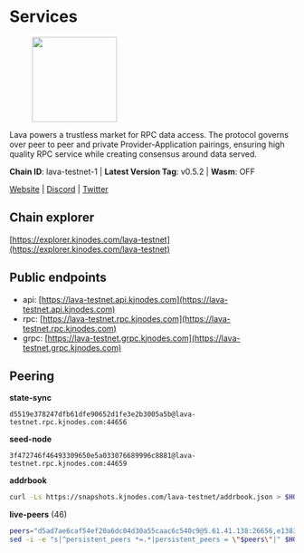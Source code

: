 # Services

<figure><img src="https://raw.githubusercontent.com/kj89/testnet_manuals/main/pingpub/logos/lava.png" width="150" alt=""><figcaption></figcaption></figure>

Lava powers a trustless market for RPC data access. The protocol  governs over peer to peer and private Provider-Application pairings,  ensuring high quality RPC service while creating consensus around data served.

**Chain ID**: lava-testnet-1 | **Latest Version Tag**: v0.5.2 | **Wasm**: OFF

[Website](https://lavanet.xyz) | [Discord](https://discord.com/invite/Tbk5NxTCdA) | [Twitter](https://twitter.com/lavanetxyz)




## Chain explorer
[https://explorer.kjnodes.com/lava-testnet](https://explorer.kjnodes.com/lava-testnet)

## Public endpoints

* api: [https://lava-testnet.api.kjnodes.com](https://lava-testnet.api.kjnodes.com)
* rpc: [https://lava-testnet.rpc.kjnodes.com](https://lava-testnet.rpc.kjnodes.com)
* grpc: [https://lava-testnet.grpc.kjnodes.com](https://lava-testnet.grpc.kjnodes.com)

## Peering

**state-sync**

```text
d5519e378247dfb61dfe90652d1fe3e2b3005a5b@lava-testnet.rpc.kjnodes.com:44656
```

**seed-node**

```text
3f472746f46493309650e5a033076689996c8881@lava-testnet.rpc.kjnodes.com:44659
```

**addrbook**
```bash
curl -Ls https://snapshots.kjnodes.com/lava-testnet/addrbook.json > $HOME/.lava/config/addrbook.json
```

**live-peers** (46)
```bash
peers="d5ad7ae6caf54ef20a6dc04d30a55caac6c540c9@5.61.41.138:26656,e1383b216c42acc842193c5ac7321ce6c0d73db0@78.47.37.142:26656,3173b2d34ce415ee9a1bf08646d85688bf49e299@5.189.186.222:36656,d5519e378247dfb61dfe90652d1fe3e2b3005a5b@65.109.68.190:44656,bec79fab73dbbe345d8b26cdeeeee4ab83fdf80e@176.9.22.117:35656,5c2a752c9b1952dbed075c56c600c3a79b58c395@185.16.39.172:27066,474e2436e097c28472a1fe269e1825762fa340d6@38.242.128.19:26656,370ae92bd28701e0c1d8dc912ccf0d40fe0db3d5@157.90.245.166:26656,8a089094624f27698f365402a059b8b810532805@207.180.229.129:26656,821c9347c927db52138dcd4bb54478fdf17f273e@81.0.218.53:26656,e268a2ce255d51a93e6ec89ee73c233bbaec70f4@49.12.185.46:26656,e60b8e2f77ae7d519e552ecdfd1b4a940763ebe6@27.115.125.53:26656,a2afdc48785be73f208af349e78d632b5556cc01@5.75.226.151:26656,6f1f1414c63e9ffca9cb59fe4c847580da2020d6@109.123.235.222:10104,1598a86c04a64d17fa15a07eb201f50c5d760842@75.119.136.106:26656,4ad3f3731073a016fa0c99118b2a5a2d313928f5@207.180.233.148:26656,0c548b2704594c7929b713de4c6985b9d9f03b8a@194.163.184.46:27656,3a445bfdbe2d0c8ee82461633aa3af31bc2b4dc0@3.252.219.158:26656,4634ca7cefe997035440df1095915ed255e81296@49.12.189.98:26656,2beb0e69af147a3fae9659f8f32c1ea3b08a305b@194.233.68.136:20656,6a55747d1f93e46696f233ac563e28fea24afc47@38.242.237.192:36656,4fc34d477c9e3e0125c9ff4f20091b67f7f49bd0@167.71.62.131:26656,f35a72a6ddf4e5cd045121b177ee54759e68163d@167.86.112.109:26656,e593c7a9ca61f5616119d6beb5bd8ef5dd28d62d@34.246.190.1:26656,30720f6cc3c7c1c97817a168ffb7d7bfc036ebef@45.14.194.180:26656,1c0d89664c20c28f4df68ded3727702bce0a01f8@5.75.166.133:26656,cf897bcf8a6c68896049b231fadd43c9ec888701@137.184.77.8:26656,e83c0fdeb2b0e258bb559d657d0907b63635127a@159.69.149.85:26656,d53152e10f4de9e968eb98afc0f000343ebb3b02@135.181.115.115:33656,944389dd08321247c8ad687d904591a3d73d16c6@173.249.38.130:26656,9a151159039fd8abce61ddb21e5342605787792b@5.75.228.39:26656,3a0f10539eb8e0f46432564edaf6303bd67c18f3@23.88.71.247:26656,c83d7b205b2e80bd9a33c13161bd39d520988455@38.242.139.189:26656,fbd9f8842a1d1bcbd61d744d70e00f56bedf67a0@24.199.110.150:26656,c5c98017339ce6d4d5d2a4fd0fb1aaeb966ef0f7@65.108.124.57:36656,0a94c7f8451841f51bfaf86668edd212f181735f@95.214.55.155:21656,ade02cddf71489b79a2054a7c6ba2cab8a0abb18@185.163.125.232:26656,5c744987d17199b2f07efd7bad9d9466d1a457a4@80.76.235.194:7054,4732ed188fbe7603f81d9f4c825397277bb72217@5.75.235.195:26656,c0efea9152aed75fcf3022b8af45243818c59d6a@49.12.13.104:26656,15b85390a991f1076fba2c20bc95c8e1e95fb9ad@62.141.44.209:26656,1b09acd86e1a2db56c72db7848ada3ad581f027a@95.217.109.222:36656,4dbe5ebf1505f472d852cf7732343ceb899d51db@95.217.57.232:60656,24a2bb2d06343b0f74ed0a6dc1d409ce0d996451@188.40.98.169:27656,eb7832932626c1c636d16e0beb49e0e4498fbd5e@65.108.231.124:20656,d83043d1e14156d78722877b6f449e93b46ce871@142.132.152.46:44656"
sed -i -e "s|^persistent_peers *=.*|persistent_peers = \"$peers\"|" $HOME/.lava/config/config.toml
```
